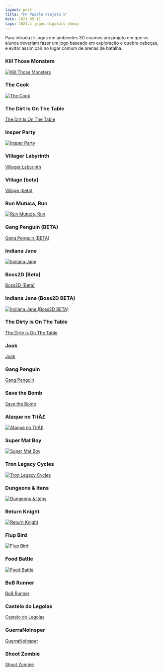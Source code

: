 ```yaml
---
layout: post
title: "FP Puzzle Projeto 5"
date: 2021-05-11
tags: 2021.1 jogos-digitais shmup
---
```


Para introduzir jogos em ambientes 3D criamos um projeto em que os alunos deveriam fazer um jogo baseado em exploração e quebra cabeças, e evitar assim cair no lugar comum de arenas de batalha.

### Kill Those Monsters

[![Kill Those Monsters](https://img.itch.zone/aW1nLzU2MjgwNzYucG5n/original/Rziv5%2B.png)](https://henryrocha.itch.io/kill-those-monsters)


### The Cook

[![The Cook](https://img.itch.zone/aW1nLzU3Njk4NzcucG5n/original/e0I6mx.png)](https://giovannasc.itch.io/the-cook)



### The Dirt Is On The Table

[The Dirt Is On The Table](https://warlenrodrigues.itch.io/the-dirt-is-on-the-table)


### Insper Party

[![Insper Party](https://img.itch.zone/aW1nLzU2Mjg2NTcucG5n/original/SguaAn.png)](https://gabicaruso.itch.io/insper-party)


### Villager Labyrinth

[Villager Labyrinth](https://beatrizmie.itch.io/villager-labyrinth)


### Village (beta)

[Village (beta)](https://brunohead.itch.io/village-old)


### Run Mutuca, Run

[![Run Mutuca, Run](https://img.itch.zone/aW1nLzU3ODU3NTcucG5n/original/Wn9rEo.png)](https://joaorodrigues.itch.io/run-mutuca-run)


### Gang Penguin (BETA)

[Gang Penguin (BETA)](https://pedroc0sta.itch.io/gang-penguin)


### Indiana Jane

[![Indiana Jane](https://img.itch.zone/aW1nLzU3OTE3MzMucG5n/original/qKKB8H.png)](https://dudabicalho.itch.io/indiana-jane)


### Boss2D (Beta)

[Boss2D (Beta)](https://pedrodaher.itch.io/boss2d-beta)


### Indiana Jane (Boss2D BETA)

[![Indiana Jane (Boss2D BETA)](https://img.itch.zone/aW1nLzU2Mjc5ODUucG5n/original/j%2FbUfE.png)](https://dudabicalho.itch.io/indiana-jane-boss2d-beta)


### The Dirty is On The Table

[The Dirty is On The Table](https://gabrielnoal.itch.io/the-dirty-is-on-the-table)


### Jook

[Jook](https://thomasqbs.itch.io/jook)


### Gang Penguin

[Gang Penguin](https://pedroc0sta.itch.io/gang-penguin-final)


### Save the Bomb

[Save the Bomb](https://pedrodaher.itch.io/save-the-bomb)

### Ataque no TitÃ£

[![Ataque no TitÃ£](https://img.itch.zone/aW1nLzU2MjgwNzEuanBn/original/ox0ASZ.jpg)](https://lucaslealvale.itch.io/ataquenotita)


### Super Mat Boy

[![Super Mat Boy](https://img.itch.zone/aW1nLzU2MjUwNTcucG5n/original/inP9Ht.png)](https://thiagovcs.itch.io/super-mat-boy)


### Tron Legacy Cycles

[![Tron Legacy Cycles](https://img.itch.zone/aW1nLzU3ODU1NDQucG5n/original/F44dsQ.png)](https://pedrotramos.itch.io/tron-legacy)


### Dungeons & Itens

[![Dungeons & Itens](https://img.itch.zone/aW1nLzU2Mjc0NTMucG5n/original/qFHuj8.png)](https://fontes99.itch.io/dungeons-itens)


### Return Knight

[![Return Knight](https://img.itch.zone/aW1nLzU3NTkwMjgucG5n/original/M1yQ5M.png)](https://emanuellemoco.itch.io/return-knight)


### Flup Bird

[![Flup Bird](https://img.itch.zone/aW1nLzU3ODcwNjQucG5n/original/FofHEz.png)](https://luvi01.itch.io/birdsimulator)


### Food Battle

[![Food Battle](https://img.itch.zone/aW1nLzU2MjcyNjgucG5n/original/uDeKnm.png)](https://caiofauza.itch.io/food-battle)


### BoB Runner

[BoB Runner](https://andreweber.itch.io/bob-runner)


### Castelo do Legolas

[Castelo do Legolas](https://joaopmjm.itch.io/castelo-do-legolas)


### GuerraNoInsper

[GuerraNoInsper](https://gduarteg.itch.io/guerranoinsper)


### Shoot Zombie

[Shoot Zombie](https://gubenites.itch.io/shoot-zombie)

